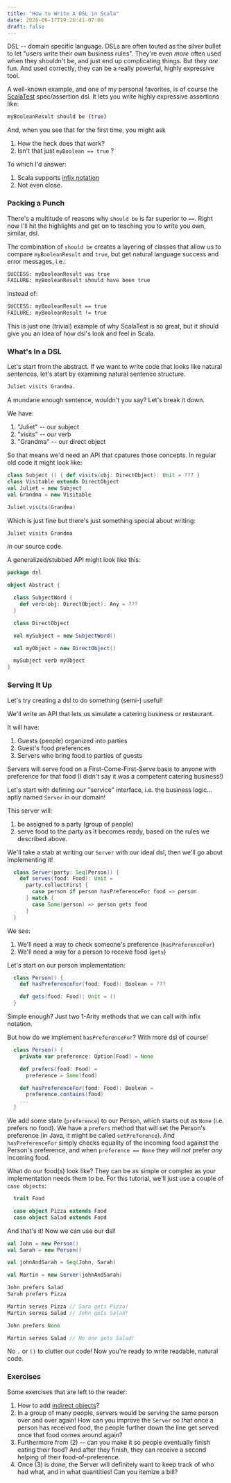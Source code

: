 ```yaml
---
title: "How to Write A DSL in Scala"
date: 2020-06-17T19:26:41-07:00
draft: false
---
```


DSL -- domain specific language. DSLs are often touted as the silver bullet to let "users write their own business rules". They're even *more* often used when they shouldn't be, and just end up complicating things. But they _are_ fun. And used correctly, they can be a really powerful, highly expressive tool.

A well-known example, and one of my personal favorites, is of course the [ScalaTest](https://www.scalatest.org/) spec/assertion dsl. It lets you write highly expressive assertions like:

```bash
myBooleanResult should be (true)
```

And, when you see that for the first time, you might ask

1. How the heck does that work?
2. Isn't that just `myBoolean == true` ?

To which I'd answer:

1. Scala supports [infix notation](https://docs.scala-lang.org/style/method-invocation.html)
2. Not even close.

### Packing a Punch

There's a multitude of reasons why `should be` is far superior to `==`. Right now I'll hit the highlights and get on to teaching you to write you own, similar, dsl.

The combination of `should be` creates a layering of classes that allow us to compare `myBooleanResult` and `true`, but get natural language success and error messages, i.e.:

```bash
SUCCESS: myBooleanResult was true
FAILURE: myBooleanResult should have been true
```

instead of:

```bash
SUCCESS: myBooleanResult == true
FAILURE: myBooleanResult != true
```

This is just one (trivial) example of why ScalaTest is so great, but it should give you an idea of how dsl's look and feel in Scala.

### What's In a DSL

Let's start from the abstract. If we want to write code that looks like natural sentences, let's start by examining natural sentence structure.

```bash
Juliet visits Grandma.
```

A mundane enough sentence, wouldn't you say? Let's break it down.

We have:

1. "Juliet" -- our subject
2. "visits" -- our verb
3. "Grandma" -- our direct object

So that means we'd need an API that cpatures those concepts. In regular old code it might look like:

```scala
class Subject () { def visits(obj: DirectObject): Unit = ??? }
class Visitable extends DirectObject
val Juliet = new Subject
val Grandma = new Visitable

Juliet.visits(Grandma)
```

Which is just fine but there's just something special about writing:

```scala
Juliet visits Grandma
```

_in_ our source code.

A generalized/stubbed API might look like this:

```scala
package dsl

object Abstract {

  class SubjectWord {
    def verb(obj: DirectObject): Any = ???
  }

  class DirectObject

  val mySubject = new SubjectWord()

  val myObject = new DirectObject()

  mySubject verb myObject
}
```

### Serving It Up

Let's try creating a dsl to do something (semi-) useful!

We'll write an API that lets us simulate a catering business or restaurant.

It will have:

1. Guests (people) organized into parties
2. Guest's food preferences
3. Servers who bring food to parties of guests

Servers will serve food on a First-Come-First-Serve basis to anyone with preference for that food (I didn't say it was a competent catering business!)

Let's start with defining our "service" interface, i.e. the business logic... aptly named `Server` in our domain!

This server will:

1. be assigned to a party (group of people)
2. serve food to the party as it becomes ready, based on the rules we described above.

We'll take a stab at writing our `Server` with our ideal dsl, then we'll go about implementing it!

```scala
  class Server(party: Seq[Person]) {
    def serves(food: Food): Unit =
      party.collectFirst {
        case person if person hasPreferenceFor food => person
      } match {
        case Some(person) => person gets food
      }
  }
```

We see:

1. We'll need a way to check someone's preference (`hasPreferenceFor`)
2. We'll need a way for a person to receive food (`gets`)

Let's start on our person implementation:

```scala
  class Person() {
    def hasPreferenceFor(food: Food): Boolean = ???

    def gets(food: Food): Unit = ()
  }
```

Simple enough? Just two 1-Arity methods that we can call with infix notation.

But how do we implement `hasPreferenceFor`? With more dsl of course!

```scala
  class Person() {
    private var preference: Option[Food] = None

    def prefers(food: Food) =
      preference = Some(food)

    def hasPreferenceFor(food: Food): Boolean =
      preference.contains(food)
    ...
  }
```

We add some state (`preference`) to our Person, which starts out as `None` (i.e. prefers no food). We have a `prefers` method that will set the Person's preference (in Java, it might be called `setPreference`). And `hasPreferenceFor` simply checks equality of the incoming food against the Person's preference, and when `preference == None` they will _not_ prefer _any_ incoming food.

What do our food(s) look like? They can be as simple or complex as your implementation needs them to be. For this tutorial, we'll just use a couple of `case objects`: 

```scala
  trait Food

  case object Pizza extends Food
  case object Salad extends Food
```

And that's it! Now we can use our dsl!

```scala
val John = new Person()
val Sarah = new Person()

val johnAndSarah = Seq(John, Sarah)

val Martin = new Server(johnAndSarah)

John prefers Salad
Sarah prefers Pizza

Martin serves Pizza // Sara gets Pizza!
Martin serves Salad // John gets Salad!

John prefers None

Martin serves Salad // No one gets Salad!
```

No `.` or `()` to clutter our code! Now you're ready to write readable, natural code.


### Exercises

Some exercises that are left to the reader:

1. How to add [indirect objects](https://examples.yourdictionary.com/indirect-object-examples.html)?
2. In a group of many people, servers would be serving the same person over and over again! How can you improve the `Server` so that once a person has received food, the people further down the line get served once that food comes around again?
3. Furthermore from (2) -- can you make it so people eventually finish eating their food? And after they finish, they can receive a second helping of their food-of-preference.
4. Once (3) is done, the Server will definitely want to keep track of who had what, and in what quantities! Can you itemize a bill?
